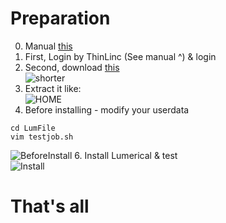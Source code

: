 # Preparation
0. Manual [this](https://drive.google.com/file/d/1Dfvzk2XCij7xsMjAPPVNzH4izbnAWXy5/view?usp=sharing)
1. First, Login by ThinLinc (See manual ^) & login
2. Second, download [this](https://reurl.cc/mq1aQV) \
![shorter](https://imgur.com/sVCf2ur.jpg)
4. Extract it like: \
![HOME](https://imgur.com/h6holw2.jpg)
5. Before installing - modify your userdata
```
cd LumFile
vim testjob.sh
```
![BeforeInstall](https://imgur.com/n5LaMHe.jpg)
6. Install Lumerical & test \
![Install](https://imgur.com/BQCLIBn.jpg)

# That's all
